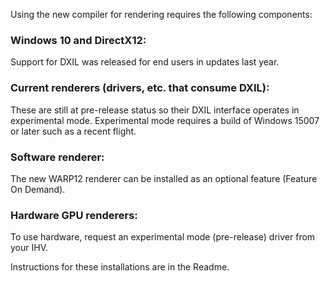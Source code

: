 Using the new compiler for rendering requires the following components:

### Windows 10 and DirectX12:
Support for DXIL was released for end users in updates last year.

### Current renderers (drivers, etc. that consume DXIL):
These are still at pre-release status so their DXIL interface operates in experimental mode.
Experimental mode requires a build of Windows 15007 or later such as a recent flight.

### Software renderer:
The new WARP12 renderer can be installed as an optional feature (Feature On Demand).

### Hardware GPU renderers:
To use hardware, request an experimental mode (pre-release) driver from your IHV.

Instructions for these installations are in the Readme.
